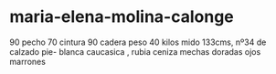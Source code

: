 # maria-elena-molina-calonge
90 pecho 70 cintura 90 cadera  peso 40 kilos  mido 133cms, nº34 de  calzado pie- blanca caucasica ,  rubia ceniza mechas doradas ojos marrones 
